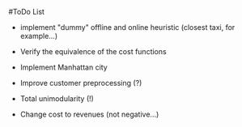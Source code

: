#ToDo List

- implement "dummy" offline and online heuristic (closest taxi, for example...)

- Verify the equivalence of the cost functions

- Implement Manhattan city

- Improve customer preprocessing (?)

- Total unimodularity (!)

- Change cost to revenues (not negative...)
